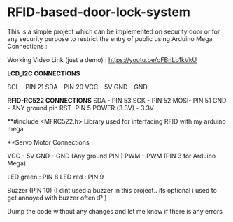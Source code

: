 # RFID-based-door-lock-system
This is a simple project which can be implemented on security door  or for any security purpose to restrict the entry of public using Arduino Mega
 Connections :
 
 Working Video Link (just a demo) : https://youtu.be/oFBnLb1kVkU




**LCD_I2C CONNECTIONS**
 
  SCL - PIN 21 
  SDA - PIN 20
  VCC - 5V
  GND - GND
   
**RFID-RC522 CONNECTIONS**
SDA - PIN 53
SCK - PIN 52
MOSI- PIN 51
GND - ANY ground pin
RST-  PIN 5
POWER (3.3V) - 3.3V
 
 **#include <MFRC522.h> Library used for interfacing RFID with my arduino mega
 
 **Servo Motor Connections
 
 VCC -  5V
 GND - GND (Any ground PIN )
 PWM - PWM (PIN 3 for Arduino Mega)
  
  LED green : PIN 8
  LED red :   PIN 9
  
  Buzzer (PIN 10) (I dint used a buzzer in this project.. its optional i used to get annoyed with buzzer often :P )
  
  Dump the code without any changes and let me know if there is any errors

